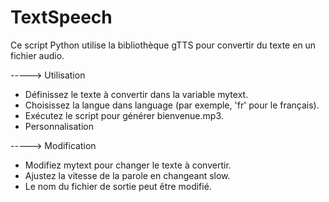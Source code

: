 # TextSpeech

Ce script Python utilise la bibliothèque gTTS pour convertir du texte en un fichier audio.

-----> Utilisation

- Définissez le texte à convertir dans la variable mytext.
- Choisissez la langue dans language (par exemple, 'fr' pour le français).
- Exécutez le script pour générer bienvenue.mp3.
- Personnalisation

-----> Modification 

- Modifiez mytext pour changer le texte à convertir.
- Ajustez la vitesse de la parole en changeant slow.
- Le nom du fichier de sortie peut être modifié.
